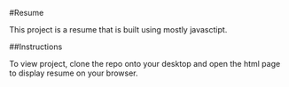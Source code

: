 #Resume

This project is a resume that is built using mostly javasctipt.

##Instructions

To view project, clone the repo onto your desktop and open the html page to display resume on your browser.

